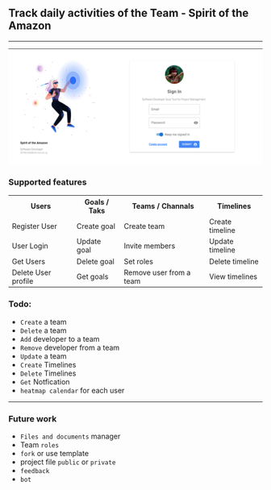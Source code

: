 ## Track daily activities of the Team - Spirit of the Amazon

---

<img alt="Spirit of the Amazon" src="./drakefront/public/drake.png">

<!-- List of the features -->
### Supported features

<table>
    <tr>
        <th>Users</th>
        <th>Goals / Taks</th>
        <th>Teams / Channals</th>
        <th>Timelines</th>
    </tr>
    <tr>
        <td>Register User</td>
        <td>Create goal</td>
        <td>Create team</td>
        <td>Create timeline</td>
    </tr>
    <tr>
        <td>User Login</td>
        <td>Update goal</td>
        <td>Invite members</td>
        <td>Update timeline</td>
    </tr>
    <tr>
        <td>Get Users</td>
        <td>Delete goal</td>
        <td>Set roles</td>
        <td>Delete timeline</td>
    </tr>
    <tr>
        <td>Delete User profile</td>
        <td>Get goals</td>
        <td>Remove user from a team</td>
        <td>View timelines</td>
    </tr>
</table>

### Todo:
- `Create` a team
- `Delete` a team
- `Add` developer to a team
- `Remove` developer from a team
- `Update` a team
- `Create` Timelines
- `Delete` Timelines
- `Get` Notfication
- `heatmap calendar` for each user

---
### Future work
- `Files and documents` manager
- Team `roles`
- `fork` or use template
- project file `public` or `private`
- `feedback`
- `bot`